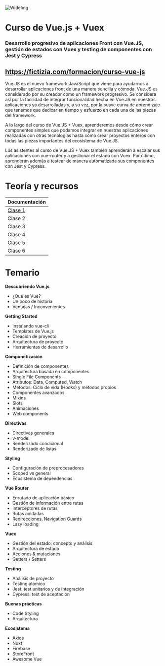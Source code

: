 ![WideImg](http://fictizia.com/img/github/Fictizia-plan-estudios-github.jpg)

# Curso de Vue.js + Vuex

### Desarrollo progresivo de aplicaciones Front con Vue.JS, gestión de estados con Vuex y testing de componentes con Jest y Cypress

## https://fictizia.com/formacion/curso-vue-js

Vue.JS es el nuevo framework JavaScript que viene para ayudarnos a desarrollar aplicaciones front de una manera sencilla y cómoda. Vue.JS es considerado por su creador como un framework progresivo. Se considera así por la facilidad de integrar funcionalidad hecha en Vue.JS en nuestras aplicaciones ya desarrolladas y, a su vez, por la suave curva de aprendizaje que tenemos que dedicar en tiempo y esfuerzo en cada una de las piezas del framework.

A lo largo del curso de Vue.JS + Vuex, aprenderemos desde cómo crear componentes simples que podamos integrar en nuestras aplicaciones realizadas con otras tecnologías hasta cómo crear proyectos enteros con todas las piezas importantes del ecosistema de Vue.JS.

Los asistentes al curso de Vue.JS + Vuex también aprenderán a escalar sus aplicaciones con vue-router y a gestionar el estado con Vuex. Por último, aprenderán además a testear de manera automatizada sus componentes con Jest y Cypress.

Teoría y recursos
=================

| Documentación                       |
| ----------------------------------- |
| [Clase 1](clases/clase-1/README.md) |
| Clase 2 |
| Clase 3 |
| Clase 4 |
| Clase 5 |
| Clase 6 |

Temario
=================

**Descubriendo Vue.js**
* ¿Qué es Vue?
* Un poco de historia
* Ventajas / Inconvenientes

**Getting Started**
* Instalando vue-cli
* Templates de Vue.js
* Creación de proyecto
* Arquitectura de proyecto
* Herramientas de desarrollo

**Componetización**
* Definición de componentes
* Arquitectura basada en componentes
* Single File Components
* Atributos: Data, Computed, Watch
* Métodos: Ciclo de vida (Hooks) y métodos propios
* Componentes avanzados
* Mixins
* Slots
* Animaciones
* Web components

**Directivas**
* Directivas generales
* v-model
* Renderizado condicional
* Renderizado de listas

**Styling**
* Configuración de preprocesadores
* Scoped vs general
* Ecosistema de dependencias

**Vue Router**
* Enrutado de aplicación básico
* Gestión de información entre rutas
* Interceptores de rutas
* Rutas anidadas
* Redirecciones, Navigation Guards
* Lazy loading

**Vuex**
* Gestión del estado: concepto y análisis
* Arquitectura de estado
* Acciones & mutaciones
* Getters / Setters

**Testing**
* Análisis de proyecto
* Testing atómico
* Jest: test unitarios y de integración
* Cypress: test de aceptación

**Buenas prácticas**
* Code Styling
* Arquitectura

**Ecosistema**
* Axios
* Nuxt
* Firebase
* StoreFront
* Awesome Vue
